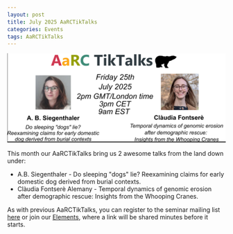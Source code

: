 ```yaml
---
layout: post
title: July 2025 AaRCTikTalks
categories: Events
tags: AaRCTikTalks
---
```


![AaRCTikTalks poster for July 2025](/assets/media/aarc_tiktalk_july_2025.jpg "AaRCTikTalks poster for July 2025")

This month our AaRCTikTalks bring us 2 awesome talks from the land down under: 
* A.B. Siegenthaler - Do sleeping "dogs" lie? Reexamining claims for early domestic dog derived from burial contexts.
* Clàudia Fontserè Alemany - Temporal dynamics of genomic erosion after demographic rescue: Insights from the Whooping Cranes.

As with previous AaRCTikTalks, you can register to the seminar mailing list [here](https://docs.google.com/forms/d/e/1FAIpQLSfq4BUmArgA96iWjm71ocQwbosLZRNb72rZK8Oky1RCnJsGNw/viewform)
or join our [Elements](https://matrix.to/#/#aarc:archaeo.social), where a link will be shared minutes before it starts. 
